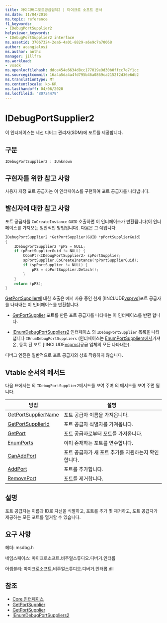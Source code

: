 ```yaml
---
title: 아이디버그포트공급업체2 | 마이크로 소프트 문서
ms.date: 11/04/2016
ms.topic: reference
f1_keywords:
- IDebugPortSupplier2
helpviewer_keywords:
- IDebugPortSupplier2 interface
ms.assetid: 37067324-2ea6-4a01-8829-a6e9c7a70068
author: acangialosi
ms.author: anthc
manager: jillfra
ms.workload:
- vssdk
ms.openlocfilehash: ddce454e6634d8cc177019e9d30b0ffcc7e7f1cc
ms.sourcegitcommit: 16a4a5da4a4fd795b46a0869ca2152f2d36e6db2
ms.translationtype: MT
ms.contentlocale: ko-KR
ms.lasthandoff: 04/06/2020
ms.locfileid: "80724479"
---
```

# <a name="idebugportsupplier2"></a>IDebugPortSupplier2
이 인터페이스는 세션 디버그 관리자(SDM)에 포트를 제공합니다.

## <a name="syntax"></a>구문

```
IDebugPortSupplier2 : IUnknown
```

## <a name="notes-for-implementers"></a>구현자를 위한 참고 사항
사용자 지정 포트 공급자는 이 인터페이스를 구현하여 포트 공급자를 나타냅니다.

## <a name="notes-for-callers"></a>발신자에 대한 참고 사항
포트 공급자를 `CoCreateInstance` `GUID` 호출하면 이 인터페이스가 반환됩니다(이 인터페이스를 가져오는 일반적인 방법입니다). 다음은 그 예입니다.

```cpp
IDebugPortSupplier2 *GetPortSupplier(GUID *pPortSupplierGuid)
{
    IDebugPortSupplier2 *pPS = NULL;
    if (pPortSupplierGuid != NULL) {
        CComPtr<IDebugPortSupplier2> spPortSupplier;
        spPortSupplier.CoCreateInstance(*pPortSupplierGuid);
        if (spPortSupplier != NULL) {
            pPS = spPortSupplier.Detach();
        }
    }
    return (pPS);
}
```

[GetPortSupplier에](../../../extensibility/debugger/reference/idebugcoreserver2-getportsupplier.md) 대한 호출은 에서 사용 중인 현재 [!INCLUDE[vsprvs](../../../code-quality/includes/vsprvs_md.md)]포트 공급자를 나타내는 이 인터페이스를 반환합니다.

- [GetPortSupplier](../../../extensibility/debugger/reference/idebugport2-getportsupplier.md) 포트를 만든 포트 공급자를 나타내는 이 인터페이스를 반환 합니다.

- [IEnumDebugPortSuppliers2](../../../extensibility/debugger/reference/ienumdebugportsuppliers2.md) 인터페이스 의 `IDebugPortSupplier` 목록을 나타냅니다 `IEnumDebugPortSuppliers` (인터페이스는 [EnumPortSuppliers에서](../../../extensibility/debugger/reference/idebugcoreserver2-enumportsuppliers.md)가져온, 등록 된 포트 [!INCLUDE[vsprvs](../../../code-quality/includes/vsprvs_md.md)]공급 업체의 모든 나타내는).

디버그 엔진은 일반적으로 포트 공급자와 상호 작용하지 않습니다.

## <a name="methods-in-vtable-order"></a>Vtable 순서의 메서드
다음 표에서는 의 `IDebugPortSupplier2`메서드를 보여 주며 의 메서드를 보여 주면 됩니다.

|방법|설명|
|------------|-----------------|
|[GetPortSupplierName](../../../extensibility/debugger/reference/idebugportsupplier2-getportsuppliername.md)|포트 공급자 이름을 가져옵니다.|
|[GetPortSupplierId](../../../extensibility/debugger/reference/idebugportsupplier2-getportsupplierid.md)|포트 공급자 식별자를 가져옵니다.|
|[GetPort](../../../extensibility/debugger/reference/idebugportsupplier2-getport.md)|포트 공급자로부터 포트를 가져옵니다.|
|[EnumPorts](../../../extensibility/debugger/reference/idebugportsupplier2-enumports.md)|이미 존재하는 포트를 연수합니다.|
|[CanAddPort](../../../extensibility/debugger/reference/idebugportsupplier2-canaddport.md)|포트 공급자가 새 포트 추가를 지원하는지 확인합니다.|
|[AddPort](../../../extensibility/debugger/reference/idebugportsupplier2-addport.md)|포트를 추가합니다.|
|[RemovePort](../../../extensibility/debugger/reference/idebugportsupplier2-removeport.md)|포트를 제거합니다.|

## <a name="remarks"></a>설명
포트 공급자는 이름과 ID로 자신을 식별하고, 포트를 추가 및 제거하고, 포트 공급자가 제공하는 모든 포트를 열거할 수 있습니다.

## <a name="requirements"></a>요구 사항
헤더: msdbg.h

네임스페이스: 마이크로소프트.비주얼스튜디오.디버거.인터롭

어셈블리: 마이크로소프트.비주얼스튜디오.디버거.인터롭.dll

## <a name="see-also"></a>참조
- [Core 인터페이스](../../../extensibility/debugger/reference/core-interfaces.md)
- [GetPortSupplier](../../../extensibility/debugger/reference/idebugport2-getportsupplier.md)
- [GetPortSupplier](../../../extensibility/debugger/reference/idebugcoreserver2-getportsupplier.md)
- [IEnumDebugPortSuppliers2](../../../extensibility/debugger/reference/ienumdebugportsuppliers2.md)
